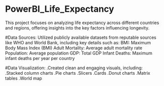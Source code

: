 # PowerBI_Life_Expectancy

This project focuses on analyzing life expectancy across different countries and regions, offering insights into the key factors influencing longevity.

#Data Sources:
Utilized publicly available datasets from reputable sources like WHO and World Bank, including key details such as:
BMI: Maximum Body Mass Index (BMI)
Adult Mortality: Average adult mortality rate
Population: Average population
GDP: Total GDP
Infant Deaths: Maximum infant deaths per year per country

#Data Visualization:
.Created clean and engaging visuals, including:
.Stacked column charts
.Pie charts
.Slicers
.Cards
.Donut charts
.Matrix tables
.World map
